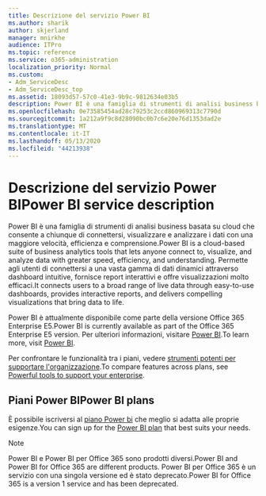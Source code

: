 ```yaml
---
title: Descrizione del servizio Power BI
ms.author: sharik
author: skjerland
manager: mnirkhe
audience: ITPro
ms.topic: reference
ms.service: o365-administration
localization_priority: Normal
ms.custom:
- Adm_ServiceDesc
- Adm_ServiceDesc_top
ms.assetid: 18093d57-57c0-41e3-9b9c-9812634e03b5
description: Power BI è una famiglia di strumenti di analisi business basata su cloud che consente a chiunque di connettersi, visualizzare e analizzare i dati con una maggiore velocità, efficienza e comprensione. Permette agli utenti di connettersi a una vasta gamma di dati dinamici attraverso dashboard intuitive, fornisce report interattivi e offre visualizzazioni molto efficaci.
ms.openlocfilehash: 0e73585454ad28c79253c2ccd860969313c7790d
ms.sourcegitcommit: 1a212a9f9c8d28090bc0b7c6e20e76d1353dad2e
ms.translationtype: MT
ms.contentlocale: it-IT
ms.lasthandoff: 05/13/2020
ms.locfileid: "44213938"
---
```

# <a name="power-bi-service-description"></a><span data-ttu-id="32518-104">Descrizione del servizio Power BI</span><span class="sxs-lookup"><span data-stu-id="32518-104">Power BI service description</span></span>

<span data-ttu-id="32518-105">Power BI è una famiglia di strumenti di analisi business basata su cloud che consente a chiunque di connettersi, visualizzare e analizzare i dati con una maggiore velocità, efficienza e comprensione.</span><span class="sxs-lookup"><span data-stu-id="32518-105">Power BI is a cloud-based suite of business analytics tools that lets anyone connect to, visualize, and analyze data with greater speed, efficiency, and understanding.</span></span> <span data-ttu-id="32518-106">Permette agli utenti di connettersi a una vasta gamma di dati dinamici attraverso dashboard intuitive, fornisce report interattivi e offre visualizzazioni molto efficaci.</span><span class="sxs-lookup"><span data-stu-id="32518-106">It connects users to a broad range of live data through easy-to-use dashboards, provides interactive reports, and delivers compelling visualizations that bring data to life.</span></span>
  
<span data-ttu-id="32518-107">Power BI è attualmente disponibile come parte della versione Office 365 Enterprise E5.</span><span class="sxs-lookup"><span data-stu-id="32518-107">Power BI is currently available as part of the Office 365 Enterprise E5 version.</span></span> <span data-ttu-id="32518-108">Per ulteriori informazioni, visitare [Power BI](https://powerbi.microsoft.com/).</span><span class="sxs-lookup"><span data-stu-id="32518-108">To learn more, visit [Power BI](https://powerbi.microsoft.com/).</span></span>
  
<span data-ttu-id="32518-109">Per confrontare le funzionalità tra i piani, vedere [strumenti potenti per supportare l'organizzazione](https://go.microsoft.com/fwlink/?LinkID=799177&amp;clcid=0x409).</span><span class="sxs-lookup"><span data-stu-id="32518-109">To compare features across plans, see [Powerful tools to support your enterprise](https://go.microsoft.com/fwlink/?LinkID=799177&amp;clcid=0x409).</span></span>
  
## <a name="power-bi-plans"></a><span data-ttu-id="32518-110">Piani Power BI</span><span class="sxs-lookup"><span data-stu-id="32518-110">Power BI plans</span></span>

<span data-ttu-id="32518-111">È possibile iscriversi al [piano Power bi](https://go.microsoft.com/fwlink/?LinkID=786854) che meglio si adatta alle proprie esigenze.</span><span class="sxs-lookup"><span data-stu-id="32518-111">You can sign up for the [Power BI plan](https://go.microsoft.com/fwlink/?LinkID=786854) that best suits your needs.</span></span> 
  
> [!NOTE]
> <span data-ttu-id="32518-112">Power BI e Power BI per Office 365 sono prodotti diversi.</span><span class="sxs-lookup"><span data-stu-id="32518-112">Power BI and Power BI for Office 365 are different products.</span></span> <span data-ttu-id="32518-113">Power BI per Office 365 è un servizio con una singola versione ed è stato deprecato.</span><span class="sxs-lookup"><span data-stu-id="32518-113">Power BI for Office 365 is a version 1 service and has been deprecated.</span></span> 
  